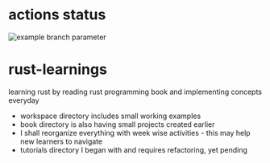 # actions status
![example branch parameter](https://github.com/github/docs/actions/workflows/main.yml/badge.svg?branch=main)

# rust-learnings
learning rust by reading rust programming book and implementing concepts everyday
- workspace directory includes small working examples
- book directory is also having small projects created earlier
- I shall reorganize everything with week wise activities - this may help new learners to navigate
- tutorials directory I began with and requires refactoring, yet pending
